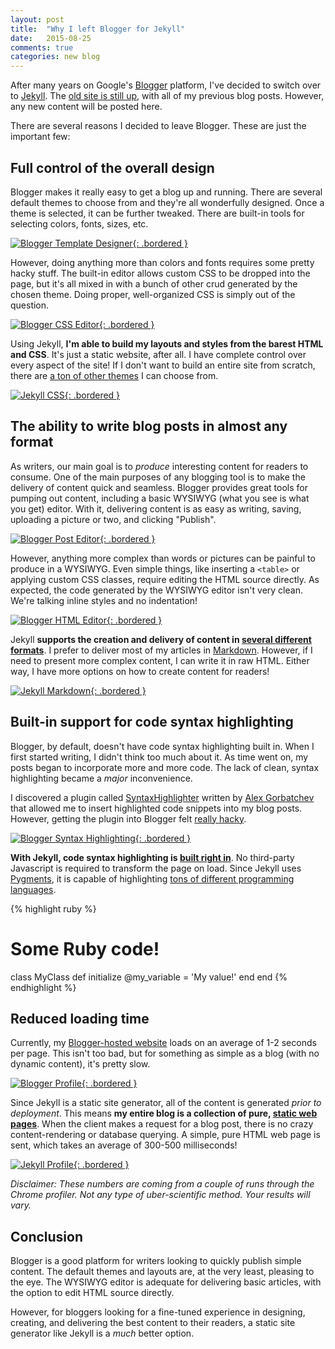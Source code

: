 ```yaml
---
layout: post
title:  "Why I left Blogger for Jekyll"
date:   2015-08-25
comments: true
categories: new blog
---
```


After many years on Google's [Blogger](http://www.blogger.com) platform, I've decided to switch over to [Jekyll](http://jekyllrb.com/). The [old site is still up](http://www.runtime-era.blogspot.com), with all of my previous blog posts. However, any new content will be posted here.

There are several reasons I decided to leave Blogger. These are just the important few:

## Full control of the overall design

Blogger makes it really easy to get a blog up and running. There are several default themes to choose from and they're all wonderfully designed. Once a theme is selected, it can be further tweaked. There are built-in tools for selecting colors, fonts, sizes, etc. 

[![Blogger Template Designer](/assets/images/posts/blogger-template-designer.png){: .bordered }](/assets/images/posts/blogger-template-designer.png)

However, doing anything more than colors and fonts requires some pretty hacky stuff. The built-in editor allows custom CSS to be dropped into the page, but it's all mixed in with a bunch of other crud generated by the chosen theme. Doing proper, well-organized CSS is simply out of the question.

[![Blogger CSS Editor](/assets/images/posts/blogger-css-editor.png){: .bordered }](/assets/images/posts/blogger-css-editor.png)

Using Jekyll, **I'm able to build my layouts and styles from the barest HTML and CSS**. It's just a static website, after all. I have complete control over every aspect of the site! If I don't want to build an entire site from scratch, there are [a ton of other themes](http://jekyllthemes.org/) I can choose from.

[![Jekyll CSS](/assets/images/posts/jekyll-css.png){: .bordered }](/assets/images/posts/jekyll-css.png)

## The ability to write blog posts in almost any format

As writers, our main goal is to *produce* interesting content for readers to consume. One of the main purposes of any blogging tool is to make the delivery of content quick and seamless. Blogger provides great tools for pumping out content, including a basic WYSIWYG (what you see is what you get) editor. With it, delivering content is as easy as writing, saving, uploading a picture or two, and clicking "Publish".

[![Blogger Post Editor](/assets/images/posts/blogger-post-editor.png){: .bordered }](/assets/images/posts/blogger-post-editor.png)

However, anything more complex than words or pictures can be painful to produce in a WYSIWYG. Even simple things, like inserting a `<table>` or applying custom CSS classes, require editing the HTML source directly. As expected, the code generated by the WYSIWYG editor isn't very clean. We're talking inline styles and no indentation!

[![Blogger HTML Editor](/assets/images/posts/blogger-html-editor.png){: .bordered }](/assets/images/posts/blogger-html-editor.png)

Jekyll **supports the creation and delivery of content in [several different formats](http://jekyllrb.com/docs/plugins/#converters-1)**. I prefer to deliver most of my articles in [Markdown](https://help.github.com/articles/markdown-basics/). However, if I need to present more complex content, I can write it in raw HTML. Either way, I have more options on how to create content for readers!

[![Jekyll Markdown](/assets/images/posts/jekyll-markdown.png){: .bordered }](/assets/images/posts/jekyll-markdown.png)

## Built-in support for code syntax highlighting

Blogger, by default, doesn't have code syntax highlighting built in. When I first started writing, I didn't think too much about it. As time went on, my posts began to incorporate more and more code. The lack of clean, syntax highlighting became a *major* inconvenience.

I discovered a plugin called [SyntaxHighlighter](http://alexgorbatchev.com/SyntaxHighlighter/) written by [Alex Gorbatchev]() that allowed me to insert highlighted code snippets into my blog posts. However, getting the plugin into Blogger felt [really hacky](http://www.mybloggertricks.com/2015/04/SyntaxHighlighter-Shortcode-for-Blogspot.html).

[![Blogger Syntax Highlighting](/assets/images/posts/blogger-syntax-highlighter.png){: .bordered }](/assets/images/posts/blogger-syntax-highlighter.png)

**With Jekyll, code syntax highlighting is [built right in](http://jekyllrb.com/docs/posts/#highlighting-code-snippets)**. No third-party Javascript is required to transform the page on load. Since Jekyll uses [Pygments](http://pygments.org), it is capable of highlighting [tons of different programming languages](http://pygments.org/languages/).

{% highlight ruby %}
# Some Ruby code!
class MyClass
  def initialize
    @my_variable = 'My value!'
  end
end
{% endhighlight %}

## Reduced loading time

Currently, my [Blogger-hosted website](http://www.runtime-era.blogspot.com) loads on an average of 1-2 seconds per page. This isn't too bad, but for something as simple as a blog (with no dynamic content), it's pretty slow.

[![Blogger Profile](/assets/images/posts/blogger-profile.png){: .bordered }](/assets/images/posts/blogger-profile.png)

Since Jekyll is a static site generator, all of the content is generated *prior to deployment*. This means **my entire blog is a collection of pure, [static web pages](https://en.wikipedia.org/wiki/Static_web_page)**. When the client makes a request for a blog post, there is no crazy content-rendering or database querying. A simple, pure HTML web page is sent, which takes an average of 300-500 milliseconds! 

[![Jekyll Profile](/assets/images/posts/jekyll-profile.png){: .bordered }](/assets/images/posts/jekyll-profile.png)

*Disclaimer: These numbers are coming from a couple of runs through the Chrome profiler. Not any type of uber-scientific method. Your results will vary.*

## Conclusion

Blogger is a good platform for writers looking to quickly publish simple content. The default themes and layouts are, at the very least, pleasing to the eye. The WYSIWYG editor is adequate for delivering basic articles, with the option to edit HTML source directly.

However, for bloggers looking for a fine-tuned experience in designing, creating, and delivering the best content to their readers, a static site generator like Jekyll is a *much* better option.
